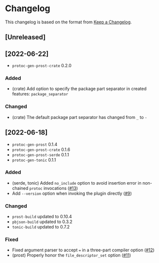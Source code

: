# Changelog

This changelog is based on the format from [Keep a Changelog](https://keepachangelog.com/en/1.0.0/).

## [Unreleased]

## [2022-06-22]

- `protoc-gen-prost-crate` 0.2.0

### Added

- (crate) Add option to specify the package part separator in created features: `package_separator`

### Changed

- (crate) The default package part separator has changed from `_` to `-`

## [2022-06-18]

- `protoc-gen-prost` 0.1.4
- `protoc-gen-prost-crate` 0.1.6
- `protoc-gen-prost-serde` 0.1.1
- `protoc-gen-tonic` 0.1.1

### Added

- (serde, tonic) Added `no_include` option to avoid insertion error in non-chained `protoc` invocations ([#13])
- Add `--version` option when invoking the plugin directly ([#9])

### Changed

- `prost-build` updated to 0.10.4
- `pbjson-build` updated to 0.3.2
- `tonic-build` updated to 0.7.2

### Fixed

- Fixed argument parser to accept `=` in a three-part compiler option ([#12])
- (prost) Properly honor the `file_descriptor_set` option ([#11])

[#9]: https://github.com/neoeinstein/protoc-gen-prost/pull/9
[#11]: https://github.com/neoeinstein/protoc-gen-prost/pull/11
[#12]: https://github.com/neoeinstein/protoc-gen-prost/pull/12
[#13]: https://github.com/neoeinstein/protoc-gen-prost/pull/13
